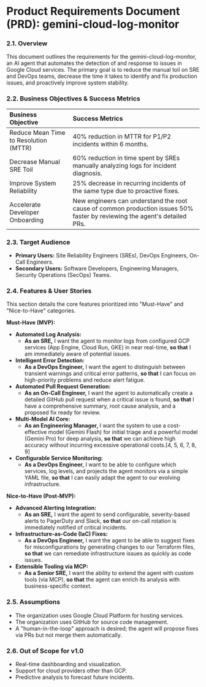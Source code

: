 

# **Product Requirements Document (PRD): gemini-cloud-log-monitor**

### **2.1. Overview**

This document outlines the requirements for the gemini-cloud-log-monitor, an AI agent that automates the detection of and response to issues in Google Cloud services. The primary goal is to reduce the manual toil on SRE and DevOps teams, decrease the time it takes to identify and fix production issues, and proactively improve system stability.

### **2.2. Business Objectives & Success Metrics**

| Business Objective | Success Metrics |
| :---- | :---- |
| Reduce Mean Time to Resolution (MTTR) | 40% reduction in MTTR for P1/P2 incidents within 6 months. |
| Decrease Manual SRE Toil | 60% reduction in time spent by SREs manually analyzing logs for incident diagnosis. |
| Improve System Reliability | 25% decrease in recurring incidents of the same type due to proactive fixes. |
| Accelerate Developer Onboarding | New engineers can understand the root cause of common production issues 50% faster by reviewing the agent's detailed PRs. |

### **2.3. Target Audience**

* **Primary Users:** Site Reliability Engineers (SREs), DevOps Engineers, On-Call Engineers.  
* **Secondary Users:** Software Developers, Engineering Managers, Security Operations (SecOps) Teams.

### **2.4. Features & User Stories**

This section details the core features prioritized into "Must-Have" and "Nice-to-Have" categories.

**Must-Have (MVP):**

* **Automated Log Analysis:**  
  * **As an SRE,** I want the agent to monitor logs from configured GCP services (App Engine, Cloud Run, GKE) in near real-time, **so that** I am immediately aware of potential issues.  
* **Intelligent Error Detection:**  
  * **As a DevOps Engineer,** I want the agent to distinguish between transient warnings and critical error patterns, **so that** I can focus on high-priority problems and reduce alert fatigue.  
* **Automated Pull Request Generation:**  
  * **As an On-Call Engineer,** I want the agent to automatically create a detailed GitHub pull request when a critical issue is found, **so that** I have a comprehensive summary, root cause analysis, and a proposed fix ready for review.  
* **Multi-Model AI Core:**  
  * **As an Engineering Manager,** I want the system to use a cost-effective model (Gemini Flash) for initial triage and a powerful model (Gemini Pro) for deep analysis, **so that** we can achieve high accuracy without incurring excessive operational costs.\[4, 5, 6, 7, 8, 9\]  
* **Configurable Service Monitoring:**  
  * **As a DevOps Engineer,** I want to be able to configure which services, log levels, and projects the agent monitors via a simple YAML file, **so that** I can easily adapt the agent to our evolving infrastructure.

**Nice-to-Have (Post-MVP):**

* **Advanced Alerting Integration:**  
  * **As an SRE,** I want the agent to send configurable, severity-based alerts to PagerDuty and Slack, **so that** our on-call rotation is immediately notified of critical incidents.  
* **Infrastructure-as-Code (IaC) Fixes:**  
  * **As a DevOps Engineer,** I want the agent to be able to suggest fixes for misconfigurations by generating changes to our Terraform files, **so that** we can remediate infrastructure issues as quickly as code issues.  
* **Extensible Tooling via MCP:**  
  * **As a Senior SRE,** I want the ability to extend the agent with custom tools (via MCP), **so that** the agent can enrich its analysis with business-specific context.

### **2.5. Assumptions**

* The organization uses Google Cloud Platform for hosting services.  
* The organization uses GitHub for source code management.  
* A "human-in-the-loop" approach is desired; the agent will propose fixes via PRs but not merge them automatically.

### **2.6. Out of Scope for v1.0**

* Real-time dashboarding and visualization.  
* Support for cloud providers other than GCP.  
* Predictive analysis to forecast future incidents.